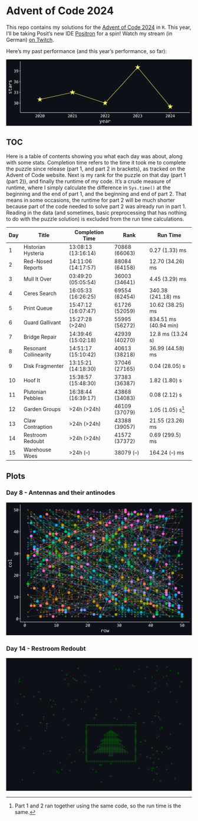 # Advent of Code 2024


This repo contains my solutions for the [Advent of Code
2024](https://adventofcode.com/2024) in `R`. This year, I’ll be taking
Posit’s new IDE [Positron](https://positron.posit.co/) for a spin! Watch
my stream (in German) [on Twitch](https://www.twitch.tv/einglasrotwein).

Here’s my past performance (and this year’s performance, so far):

![](README_files/figure-commonmark/performance-1.png)

## TOC

Here is a table of contents showing you what each day was about, along
with some stats. Completion time refers to the time it took me to
complete the puzzle since release (part 1, and part 2 in brackets), as
tracked on the Advent of Code website. Next is my rank for the puzzle on
that day (part 1 (part 2)), and finally the runtime of my code. It’s a
crude measure of runtime, where I simply calculate the difference in
`Sys.time()` at the beginning and the end of part 1, and the beginning
and end of part 2. That means in some occasions, the runtime for part 2
will be much shorter because part of the code needed to solve part 2 was
already run in part 1. Reading in the data (and sometimes, basic
preprocessing that has nothing to do with the puzzle solution) is
excluded from the run time calculations.

| Day | Title | Completion Time | Rank | Run Time |
|----|----|----|----|----|
| 1 | Historian Hysteria | 13:08:13 (13:16:14) | 70868 (66063) | 0.27 (1.33) ms |
| 2 | Red-Nosed Reports | 14:11:06 (14:17:57) | 88084 (64158) | 12.70 (34.26) ms |
| 3 | Mull It Over | 03:49:20 (05:05:54) | 36003 (34641) | 4.45 (3.29) ms |
| 4 | Ceres Search | 16:05:33 (16:26:25) | 69554 (62454) | 340.38 (241.18) ms |
| 5 | Print Queue | 15:47:12 (16:07:47) | 61726 (52059) | 10.62 (38.25) ms |
| 6 | Guard Gallivant | 15:27:28 (\>24h) | 55995 (56272) | 834.51 ms (40.94 min) |
| 7 | Bridge Repair | 14:39:46 (15:02:18) | 42939 (40270) | 12.8 ms (13.24 s) |
| 8 | Resonant Collinearity | 14:51:17 (15:10:42) | 40613 (38218) | 36.99 (44.58) ms |
| 9 | Disk Fragmenter | 13:15:21 (14:18:30) | 37046 (27165) | 0.04 (28.05) s |
| 10 | Hoof It | 15:38:57 (15:48:30) | 37383 (36387) | 1.82 (1.80) s |
| 11 | Plutonian Pebbles | 16:38:44 (16:39:17) | 43868 (34083) | 0.08 (2.12) s |
| 12 | Garden Groups | \>24h (\>24h) | 46109 (37079) | 1.05 (1.05) s[^1] |
| 13 | Claw Contraption | \>24h (\>24h) | 43388 (39057) | 21.55 (23.26) ms |
| 14 | Restroom Redoubt | \>24h (\>24h) | 41572 (37372) | 0.69 (299.5) ms |
| 15 | Warehouse Woes | \>24h (–) | 38079 (–) | 164.24 (–) ms |

## Plots

### Day 8 - Antennas and their antinodes

![](README_files/figure-commonmark/day8-1.png)

### Day 14 - Restroom Redoubt

![](README_files/figure-commonmark/day14-1.png)

[^1]: Part 1 and 2 ran together using the same code, so the run time is
    the same.
